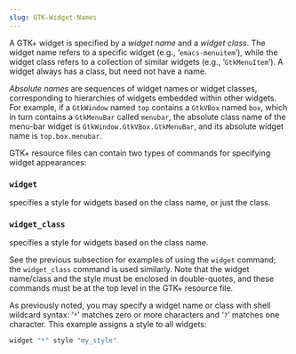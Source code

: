 ```yaml
---
slug: GTK-Widget-Names
---
```


A GTK+ widget is specified by a *widget name* and a *widget class*. The widget name refers to a specific widget (e.g., ‘`emacs-menuitem`’), while the widget class refers to a collection of similar widgets (e.g., ‘`GtkMenuItem`’). A widget always has a class, but need not have a name.

*Absolute names* are sequences of widget names or widget classes, corresponding to hierarchies of widgets embedded within other widgets. For example, if a `GtkWindow` named `top` contains a `GtkVBox` named `box`, which in turn contains a `GtkMenuBar` called `menubar`, the absolute class name of the menu-bar widget is `GtkWindow.GtkVBox.GtkMenuBar`, and its absolute widget name is `top.box.menubar`.

GTK+ resource files can contain two types of commands for specifying widget appearances:

### `widget`

specifies a style for widgets based on the class name, or just the class.

### `widget_class`

specifies a style for widgets based on the class name.

See the previous subsection for examples of using the `widget` command; the `widget_class` command is used similarly. Note that the widget name/class and the style must be enclosed in double-quotes, and these commands must be at the top level in the GTK+ resource file.

As previously noted, you may specify a widget name or class with shell wildcard syntax: ‘`*`’ matches zero or more characters and ‘`?`’ matches one character. This example assigns a style to all widgets:

```lisp
widget "*" style "my_style"
```
